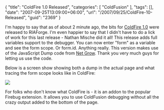 {
	"title": "ColdFire 1.0 Released",
	"categories": [
		"ColdFusion"
	],
	"tags": [],
	"date": "2007-09-25T13:09:00+06:00",
	"url": "/2007/09/25/ColdFire-10-Released",
	"guid": "2369"
}

I'm happy to say that as of about 2 minute ago, the bits for <a href="http://coldfire.riaforge.org">ColdFire 1.0</a> were released to RIAForge. I'm even happier to say that I didn't have to do a lick of work for this last release - Nathan Mische did it all! This release adds full variables support to the debugger. You can now enter "form" as a variable and see the form scope. Or form.id. Anything really. This version makes use of the JavaScript Dump code from <a href="http://www.netgrow.com.au/">Net Grow</a>. Thank you very much guys for letting us use the code. 

Below is a screen show showing both a dump in the actual page and what tracing the form scope looks like in ColdFire:

<img src="http://www.raymondcamden.com/images/cfv.png">

For folks who don't know what ColdFire is - it is an addon to the popular Firebug extension. It allows you to use ColdFusion debugging without all the crazy output added to the bottom of the page.